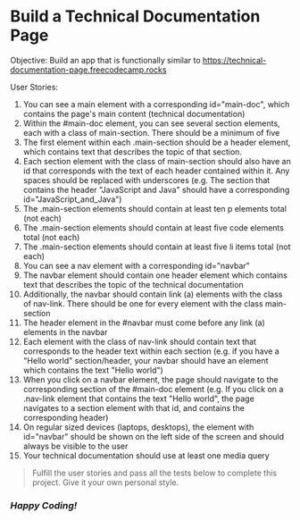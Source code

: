 # Build a Technical Documentation Page

Objective: Build an app that is functionally similar to <https://technical-documentation-page.freecodecamp.rocks>

User Stories:

1. You can see a main element with a corresponding id="main-doc", which contains the page's main content (technical documentation)
1. Within the #main-doc element, you can see several section elements, each with a class of main-section. There should be a minimum of five
2. The first element within each .main-section should be a header element, which contains text that describes the topic of that section.
2. Each section element with the class of main-section should also have an id that corresponds with the text of each header contained within it. Any spaces should be replaced with underscores (e.g. The section that contains the header "JavaScript and Java" should have a corresponding id="JavaScript_and_Java")
2. The .main-section elements should contain at least ten p elements total (not each)
1. The .main-section elements should contain at least five code elements total (not each)
1. The .main-section elements should contain at least five li items total (not each)
1. You can see a nav element with a corresponding id="navbar"
1. The navbar element should contain one header element which contains text that describes the topic of the technical documentation
2. Additionally, the navbar should contain link (a) elements with the class of nav-link. There should be one for every element with the class main-section
2. The header element in the #navbar must come before any link (a) elements in the navbar
2. Each element with the class of nav-link should contain text that corresponds to the header text within each section (e.g. if you have a "Hello world" section/header, your navbar should have an element which contains the text "Hello world")
2. When you click on a navbar element, the page should navigate to the corresponding section of the #main-doc element (e.g. If you click on a .nav-link element that contains the text "Hello world", the page navigates to a section element with that id, and contains the corresponding header)
2. On regular sized devices (laptops, desktops), the element with id="navbar" should be shown on the left side of the screen and should always be visible to the user
2. Your technical documentation should use at least one media query

 > Fulfill the user stories and pass all the tests below to complete this project. Give it your own personal style.

### ***Happy Coding!***
